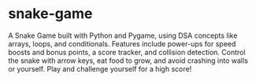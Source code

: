 # snake-game
A Snake Game built with Python and Pygame, using DSA concepts like arrays, loops, and conditionals. Features include power-ups for speed boosts and bonus points, a score tracker, and collision detection. Control the snake with arrow keys, eat food to grow, and avoid crashing into walls or yourself. Play and challenge yourself for a high score! 
